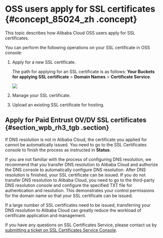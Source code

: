 # OSS users apply for SSL certificates {#concept_85024_zh .concept}

This topic describes how Alibaba Cloud OSS users apply for SSL certificates.

You can perform the following operations on your SSL certificate in OSS console:

1.  Apply for a new SSL certificate.

    The path for applying for an SSL certificate is as follows: **Your Buckets for applying SSL certificate** \> **Domain Names** \> **Certificate Service**.

    ![](http://static-aliyun-doc.oss-cn-hangzhou.aliyuncs.com/assets/img/123600/155107505239366_en-US.png)

2.  Manage your SSL certificate.
3.  Upload an existing SSL certificate for hosting.

## Apply for Paid Entrust OV/DV SSL certificates {#section_wpb_rh3_tgb .section}

If DNS resolution is not in Alibaba Cloud, the certificate you applied for cannot be automatically issued. You need to go to the SSL Certificates console to finish the process as instructed in **Status**.

If you are not familiar with the process of configuring DNS resolution, we recommend that you transfer DNS resolution to Alibaba Cloud and authorize the DNS console to automatically configure DNS resolution. After DNS resolution is finished, your SSL certificate can be issued. If you do not transfer DNS resolution to Alibaba Cloud, you need to go to the third-party DNS resolution console and configure the specified TXT file for authentication and resolution. This demonstrates your control permissions for the domain name so that your SSL certificate can be issued.

If a large number of SSL certificates need to be issued, transferring your DNS resolution to Alibaba Cloud can greatly reduce the workload of certificate application and management.

If you have any questions on SSL Certificates Service, please contact us by [submitting a ticket on SSL Certificates Service Console](https://workorder-intl.console.aliyun.com/#/ticket/createIndex).

